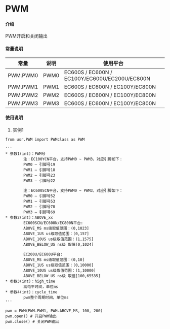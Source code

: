 # PWM

#### 介绍
PWM开启和关闭输出

#### 常量说明

| 常量     | 说明 | 使用平台                                      |
| -------- | ---- | --------------------------------------------- |
| PWM.PWM0 | PWM0 | EC600S / EC600N / EC100Y/EC600U/EC200U/EC800N |
| PWM.PWM1 | PWM1 | EC600S / EC600N / EC100Y/EC800N               |
| PWM.PWM2 | PWM2 | EC600S / EC600N / EC100Y/EC800N               |
| PWM.PWM3 | PWM3 | EC600S / EC600N / EC100Y/EC800N               |


#### 使用说明

1.  实例1
 

```
from usr.PWM import PWMclass as PWM

'''
* 参数1(int)：PWM号
        注：EC100YCN平台，支持PWM0 ~ PWM3，对应引脚如下：
        PWM0 – 引脚号19
        PWM1 – 引脚号18
        PWM2 – 引脚号23
        PWM3 – 引脚号22

        注：EC600SCN平台，支持PWM0 ~ PWM3，对应引脚如下：
        PWM0 – 引脚号52
        PWM1 – 引脚号53
        PWM2 – 引脚号70
        PWM3 – 引脚号69
* 参数2(int)：ABOVE_xx
        EC600SCN/EC600N/EC800N平台:
        ABOVE_MS ms级取值范围：(0,1023]
        ABOVE_1US us级取值范围：(0,157]
        ABOVE_10US us级取值范围：(1,1575]
        ABOVE_BELOW_US ns级 取值(0,1024]

        EC200U/EC600U平台:
        ABOVE_MS ms级取值范围：(0,10]
        ABOVE_1US us级取值范围：(0,10000]
        ABOVE_10US us级取值范围：(1,10000]
        ABOVE_BELOW_US ns级 取值[100,65535]
* 参数3(int)：high_time
        高电平时间，单位ms
* 参数4(int)：cycle_time
        pwm整个周期时间，单位ms
'''

pwm = PWM(PWM.PWM1, PWM.ABOVE_MS, 100, 200)
pwm.open() # 开启PWM输出
pwm.close() # 关闭PWM输出
```
